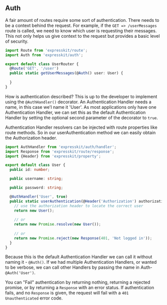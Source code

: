 ## Auth

A fair amount of routes require some sort of authentication. There needs to be a
context behind the request. For example, if the `GET => /userMessages` route is called,
we need to know which user is requesting their messages. This not only helps
us give context to the request but provides a basic level of security.

```typescript
import Route from 'expresskit/route';
import Auth from 'expresskit/auth';

export default class UserRouter {
  @Route('GET', '/user')
  public static getUserMessages(@Auth() user: User) {
    
  }
}
```

How is authentication described? This is up to the developer to implement using
the `@AuthHandler()` decorator. An Authentication Handler needs a name, in this case we'l name it 'User'. As most applications only have one Authentication Handler, we can set this as the default Authentication Handler by setting the optional second parameter of the decorator to `true`.

Authentication Handler resolvers can be injected with route properties like route methods. So in our userAuthentication method we can easily obtain the Authorization header.

```typescript
import AuthHandler from 'expresskit/auth/handler';
import Response from 'expresskit/route/response';
import {Header} from 'expresskit/property';

export default class User {
  public id: number;

  public username: string;

  public password: string;

  @AuthHandler('User', true)
  public static userAuthentication(@Header('Authorization') authorizationHeader: string): User {
    // use the authorization header to locate the correct user
    return new User();
    
    // or
    return new Promise.resolve(new User());
    
    // or
    return new Promise.reject(new Response(401, 'Not logged in'));
  }
}
```

Because this is the default Authentication Handler we can call it without naming it - `@Auth()`. If we had multiple Authentication Handlers, or wanted to be verbose, we can call other Handlers by passing the name in Auth- `@Auth('User')`.

You can "Fail" authentication by returning nothing, returning a rejected promise, or by
returning a `Response` with an error status. If authentication fails, and no `Response`
is given, the request will fail with a `401 Unauthenticated` error code.